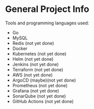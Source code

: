 <h1><strong>General Project Info</strong></h1>

Tools and programming languages used:

<ul>
<li>Go</li>
<li>MySQL</li>
<li>Redis (not yet done)</li>
<li>Docker</li>
<li>Kubernetes (not yet done)</li>
<li>Helm (not yet done)</li>
<li>Jenkins (not yet done)</li>
<li>Terraform (not yet done)</li>
<li>AWS (not yet done)</li>
<li>ArgoCD (maybe)(not yet done)</li>
<li>Prometheus (not yet done)</li>
<li>Grafana (not yet done)</li>
<li>SonarQube (not yet done)</li>
<li>GitHub Actions (not yet done)</li>
</ul>
